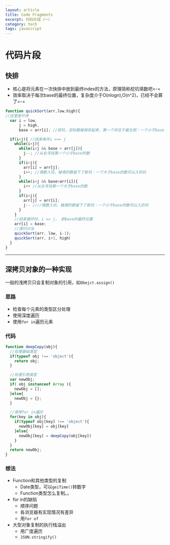 ```yaml
---
layout: article
title: Code Fragments
excerpt: 代码片段（一）
category: tech
tags: javascript
---
```


# 代码片段

## 快排
- 核心是将元素在一次快排中放到最终index的方法，原理简称挖坑填数吧=-=
- 效率取决于每次base的最终位置，复杂度介于O(nlogn),O(n^2)，已经不会算了=-=

```javascript
function quickSort(arr,low,high){
//这里是升序
  var i = low,
      j = high,
      base = arr[i]; //挖坑，目标数被保存起来，第一个坑位于最左侧：一个小于base的数可以入的坑

  if(i<j){ //结束条件i === j
    while(i<j){
      while(i<j && base < arr[j]){
        j--; //从右寻找第一个小于base的数
      }      
      if(i<j){
        arr[i] = arr[j];
        i++; //填数入坑，被填的数留下了新坑：一个大于base的数可以入的坑
      }
      while(i<j && base>arr[i]){
        i++ //从左寻找第一个大于base的数
      }
      if(i<j){
        arr[j] = arr[i];
        j-- ////填数入坑，被填的数留下了新坑：一个小于base的数可以入的坑
      }                                                         
    }
    //结束循环时，i == j， 即base的最终位置
    arr[i] = base;
    //递归分治
    quickSort(arr, low, i-1);
    quickSort(arr, i+1, high）
  }
}
```
---

## 深拷贝对象的一种实现
一般的浅拷贝只会复制对象的引用，如`Obejct.assign()`

### 思路
- 检查每个元素的类型区分处理
- 使用深度遍历
- 使用`for in`遍历元素

### 代码
```javascript
function deepCopy(obj){
  //处理基础类型
  if(typeof obj !== 'object'){
    return obj;
  }

  //处理引用类型
  var newObj;
  if( obj instanceof Array ){
    newObj = [];
  }else{
    newObj = {};
  }

  //使用for in遍历
  for(key in obj){
    if(typeof obj[key] !== 'object'){
      newObj[key] = obj[key]
    }else{
      newObj[key] = deepCopy(obj[key])
    }
  }
  return newObj;
}
```


### 想法
- Function和其他类型的复制
  - Date类型，可以`geiTime()`转数字
  - Function类型怎么复制。。
- for in的缺陷
  - 顺序问题
  - 各浏览器有实现情况有差异
  - 用`for of`
- 大型对象复制的执行栈溢出
  - 用广度遍历
  - `JSON.stringify()`

